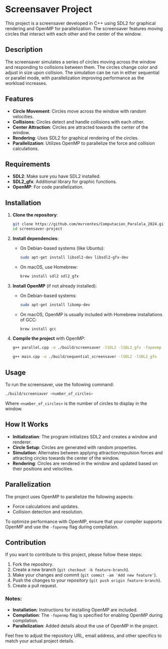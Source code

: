 
# Screensaver Project

This project is a screensaver developed in C++ using SDL2 for graphical rendering and OpenMP for parallelization. The screensaver features moving circles that interact with each other and the center of the window.

## Description

The screensaver simulates a series of circles moving across the window and responding to collisions between them. The circles change color and adjust in size upon collision. The simulation can be run in either sequential or parallel mode, with parallelization improving performance as the workload increases.

## Features

- **Circle Movement**: Circles move across the window with random velocities.
- **Collisions**: Circles detect and handle collisions with each other.
- **Center Attraction**: Circles are attracted towards the center of the window.
- **Rendering**: Uses SDL2 for graphical rendering of the circles.
- **Parallelization**: Utilizes OpenMP to parallelize the force and collision calculations.

## Requirements

- **SDL2**: Make sure you have SDL2 installed.
- **SDL2_gfx**: Additional library for graphic functions.
- **OpenMP**: For code parallelization.

## Installation

1. **Clone the repository**:
    ```bash
    git clone https://github.com/mvrcentes/Computacion_Paralela_2024.git
    cd screensaver-project
    ```

2. **Install dependencies**:
    - On Debian-based systems (like Ubuntu):
      ```bash
      sudo apt-get install libsdl2-dev libsdl2-gfx-dev
      ```
    - On macOS, use Homebrew:
      ```bash
      brew install sdl2 sdl2_gfx
      ```

3. **Install OpenMP** (if not already installed):
    - On Debian-based systems:
      ```bash
      sudo apt-get install libomp-dev
      ```
    - On macOS, OpenMP is usually included with Homebrew installations of GCC:
      ```bash
      brew install gcc
      ```

4. **Compile the project** with OpenMP:
    ```bash
    g++ parallel.cpp -o ./build/screensaver -lSDL2 -lSDL2_gfx -fopenmp
    ```
    ```bash
    g++ main.cpp -o ./build/sequential_screensaver -lSDL2 -lSDL2_gfx
    ```

## Usage

To run the screensaver, use the following command:

```bash
./build/screensaver <number_of_circles>
```

Where `<number_of_circles>` is the number of circles to display in the window.

## How It Works

- **Initialization**: The program initializes SDL2 and creates a window and renderer.
- **Circle Setup**: Circles are generated with random properties.
- **Simulation**: Alternates between applying attraction/repulsion forces and attracting circles towards the center of the window.
- **Rendering**: Circles are rendered in the window and updated based on their positions and velocities.

## Parallelization

The project uses OpenMP to parallelize the following aspects:
- Force calculations and updates.
- Collision detection and resolution.

To optimize performance with OpenMP, ensure that your compiler supports OpenMP and use the `-fopenmp` flag during compilation.

## Contribution

If you want to contribute to this project, please follow these steps:
1. Fork the repository.
2. Create a new branch (`git checkout -b feature-branch`).
3. Make your changes and commit (`git commit -am 'Add new feature'`).
4. Push the changes to your repository (`git push origin feature-branch`).
5. Create a pull request.



### Notes:
- **Installation**: Instructions for installing OpenMP are included.
- **Compilation**: The `-fopenmp` flag is specified for enabling OpenMP during compilation.
- **Parallelization**: Added details about the use of OpenMP in the project.

Feel free to adjust the repository URL, email address, and other specifics to match your actual project details.
